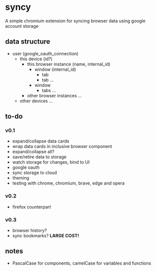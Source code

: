 # syncy

A simple chromium extension for syncing browser data using google account storage

## data structure

- user (google_oauth_connection)
  - this device (id?)
    - this browser instance (name, internal_id)
      - window (internal_id)
        - tab
        - tab ...
      - window
        - tabs ...
    - other browser instances ...
  - other devices ...

## to-do

### v0.1

- expand/collapse data cards
- wrap data cards in inclusive browser component
- expand/collapse all?
- save/retire data to storage
- watch storage for changes, bind to UI
- google oauth
- sync storage to cloud
- theming
- testing with chrome, chromium, brave, edge and opera

### v0.2

- firefox counterpart

### v0.3

- browser history?
- sync bookmarks? **LARGE COST!**

## notes

- PascalCase for components, camelCase for variables and functions

